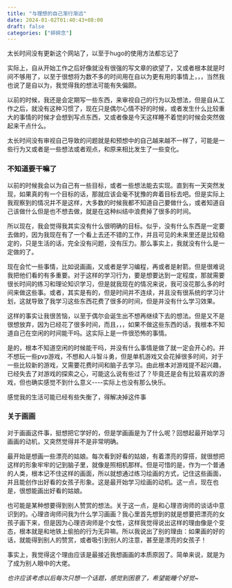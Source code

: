 ```yaml
---
title: "与理想的自己渐行渐远"
date: 2024-01-02T01:40:43+08:00
draft: false
categories: ["碎碎念"]
---
```




太长时间没有更新这个网站了，以至于hugo的使用方法都忘记了

实际上，自从开始工作之后好像就没有很强的写文章的欲望了，又或者根本就是时间不够用了，以至于很想将为数不多的时间用在自以为更有用的事情上，，，当然我也说了是自以为，我觉得我的想法可能有失偏颇。

以前的时候，我还是会定期写一些东西，来审视自己的行为以及想法，但是自从工作之后，就没有这种习惯了，现在只是偶尔心情不好的时候，或者发生什么比较重大的事情的时候才会想到写点东西，又或者像是今天这样睡不着觉的时候会突然做起来干点什么。

太长时间没有审视自己导致的问题就是和预想中的自己越来越不一样了，可能是一些行为又或者是一些想法或者观点，和原来相比发生了一些变化。

### 不知道要干嘛了

以前的时候我会以为自己有一些目标，或者一些想法能去实现。直到有一天突然发现，如果真的有一个目标的话，那就应该会毫不犹豫的奔着目标去吧。但是实际上我观察到的情况并不是这样，大多数的时候我都不知道自己要做什么，或者知道自己该做什么但是也不想去做，就是在这种纠结中浪费掉了很多的时间。

所以现在，我会觉得我其实没有什么很明确的目标。似乎，没有什么东西是一定要去做的，因为我现在有了一个看上去还不错的工作，并且可见的未来里还是比较稳定的，只是生活的话，完全没有问题，没有压力。那么事实上，我就没有什么是一定做的了。

现在会忙一些事情，比如说画画，又或者是学习编程，再或者是射箭。但是很难说我把他们看的有多重要。对于这样的学习行为，要是想要达到一定程度，那就需要很长时间的练习和理论知识学习，但是就我现在的情况来说，我可没花那么多的时间来做这些事。或者，其实是有的，但是时间并不连续，并且没有很系统的学习计划，这就导致了我学习这些东西花费了很多的时间，但是并没有什么学习效果。

这样的事实让我很苦恼，以至于偶尔会诞生出不想再继续下去的想法。但是又不是很想放弃，因为已经花了很多时间，而且，，，如果不做这些东西的话，我根本不知道自己在空闲的时间能干吗。这实际上是一件很恐怖的事情。

是的，根本不知道空闲的时候能干吗，并没有什么事情是做了就一定会开心的。并不想玩一些pvp游戏，不想和人斗智斗勇，但是单机游戏又会花掉很多时间，对于一些比较新的游戏，又需要花费时间和脑子去学习。由此根本对游戏提不起兴趣，已经失去了对游戏的探索之心，可能这么说有些过了？毕竟还是会有比较喜欢的游戏，但也确实感觉不到什么意义----实际上也没有那么快乐。

感觉我的生活可能已经有些失衡了，得解决掉这件事

### 关于画画

对于画画这件事，挺想把它学好的，但是学画画是为了什么呢？回想起最开始学习画画的动机，又突然觉得并不是非常明确。

最开始是想画一些漂亮的姑娘。每次看到好看的姑娘，有着漂亮的穿搭，就很想把这样的形象牢牢的记到脑子里，就像是照相机那样。但是可惜的是，作为一个普通的人类，根本记不住这样的画面，所以就想通过练习绘画的方式，记住这些画面，并且能创作出好看的女孩子形象。这是最开始学习绘画的动机。这一点，现在也是，很想能画出好看的姑娘。

也可能是某种想要得到别人赞赏的想法。关于这一点，是和心理咨询师的谈话中意识到的。心理咨询师问我为什么学习画画？我心里首先想到的就是想要把漂亮的女孩子画下来，但是因为心理咨询师是个女性，这样我觉得说出这样的理由像是个变态，根本就是和地铁上偷拍的行为无异嘛。所以我说出了别的理由：如果画的好的话，就能得到别人的赞赏，或者吸引到别人的注意，甚至是漂亮的女孩子！

事实上，我觉得这个理由应该是最接近我想画画的本质原因了。简单来说，就是为了成为别人眼中的大佬。



*也许应该考虑以后每次只想一个话题，感觉到困意了，希望能睡个好觉~*
